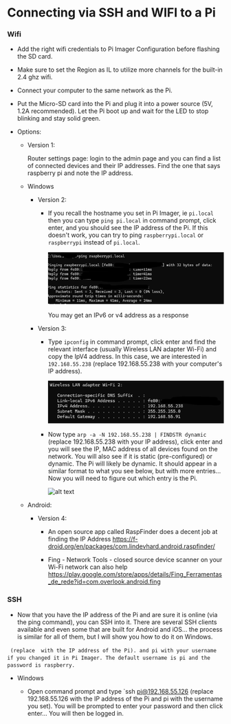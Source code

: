 # Connecting via SSH and WIFI to a Pi 

### Wifi 

* Add the right wifi credentials to Pi Imager Configuration before flashing the SD card.

* Make sure to set the Region as IL to utilize more channels for the built-in 2.4 ghz wifi.

* Connect your computer to the same network as the Pi. 

* Put the Micro-SD card into the Pi and plug it into a power source (5V, 1.2A recommended). Let the Pi boot up and wait for the LED to stop blinking and stay solid green. 

* Options:

    - Version 1: 

        Router settings page: login to the admin page and you can find a list of connected devices and their IP addresses. Find the one that says raspberry pi and note the IP address.

    - Windows

        - Version 2:

            * If you recall the hostname you set in Pi Imager, ie `pi.local` then you can type `ping pi.local` in command prompt, click enter, and you should see the IP address of the Pi. If this doesn't work, you can try to ping `raspberrypi.local` or `raspberrypi` instead of `pi.local`. 

                ![alt text](/images/connect/image.png)

                You may get an IPv6 or v4 address as a response

        - Version 3:

            * Type `ipconfig` in command prompt, click enter and find the relevant interface (usually Wireless LAN adapter Wi-Fi) and copy the IpV4 address. In this case, we are interested in `192.168.55.238` (replace 192.168.55.238 with your computer's IP address).

                ![alt text](/images/connect/image-1.png)

            * Now type `arp -a -N 192.168.55.238 | FINDSTR dynamic` (replace 192.168.55.238 with your IP address), click enter and you will see the IP, MAC address of all devices found on the network. You will also see if it is static (pre-configured) or dynamic. The Pi will likely be dynamic. It should appear in a similar format to what you see below, but with more entries... Now you will need to figure out which entry is the Pi.
            
                ![alt text](image-2.png)
    - Android:
        - Version 4:

            * An open source app called RaspFinder does a decent job at finding the IP Address https://f-droid.org/en/packages/com.lindevhard.android.raspfinder/

            * Fing - Network Tools - closed source device scanner on your Wi-Fi network can also help https://play.google.com/store/apps/details/Fing_Ferramentas_de_rede?id=com.overlook.android.fing


### SSH 

* Now that you have the IP address of the Pi and are sure it is online (via the ping command), you can SSH into it. There are several SSH clients available and even some that are built for Android and iOS... the process is similar for all of them, but I will show you how to do it on Windows. 

` (replace  with the IP address of the Pi). and pi with your username if you changed it in Pi Imager. The default username is pi and the password is raspberry.`

- Windows

    * Open command prompt and type `ssh pi@192.168.55.126 (replace 192.168.55.126 with the IP address of the Pi and pi with the username you set). You will be prompted to enter your password and then click enter... You will then be logged in. 


